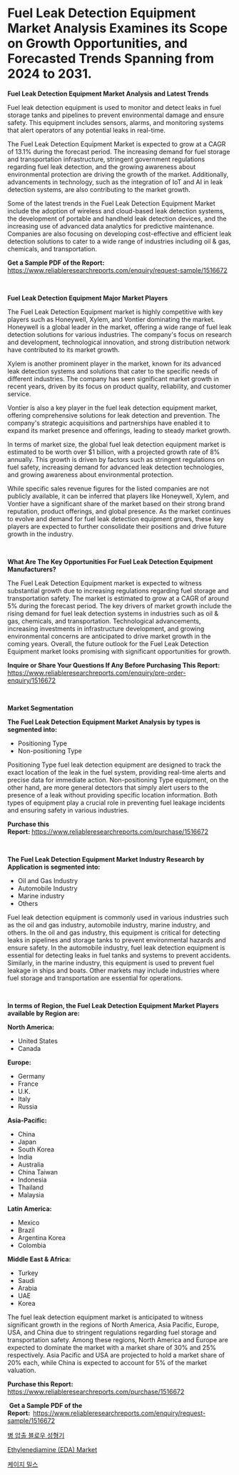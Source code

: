 <p><h1>Fuel Leak Detection Equipment Market Analysis Examines its Scope on Growth Opportunities, and Forecasted Trends Spanning from 2024 to 2031.</h1></p><p><strong>Fuel Leak Detection Equipment Market Analysis and Latest Trends</strong></p>
<p><p>Fuel leak detection equipment is used to monitor and detect leaks in fuel storage tanks and pipelines to prevent environmental damage and ensure safety. This equipment includes sensors, alarms, and monitoring systems that alert operators of any potential leaks in real-time.</p><p>The Fuel Leak Detection Equipment Market is expected to grow at a CAGR of 13.1% during the forecast period. The increasing demand for fuel storage and transportation infrastructure, stringent government regulations regarding fuel leak detection, and the growing awareness about environmental protection are driving the growth of the market. Additionally, advancements in technology, such as the integration of IoT and AI in leak detection systems, are also contributing to the market growth.</p><p>Some of the latest trends in the Fuel Leak Detection Equipment Market include the adoption of wireless and cloud-based leak detection systems, the development of portable and handheld leak detection devices, and the increasing use of advanced data analytics for predictive maintenance. Companies are also focusing on developing cost-effective and efficient leak detection solutions to cater to a wide range of industries including oil & gas, chemicals, and transportation.</p></p>
<p><strong>Get a Sample PDF of the Report:&nbsp;</strong> <a href="https://www.reliableresearchreports.com/enquiry/request-sample/1516672">https://www.reliableresearchreports.com/enquiry/request-sample/1516672</a></p>
<p>&nbsp;</p>
<p><strong>Fuel Leak Detection Equipment Major Market Players</strong></p>
<p><p>The Fuel Leak Detection Equipment market is highly competitive with key players such as Honeywell, Xylem, and Vontier dominating the market. Honeywell is a global leader in the market, offering a wide range of fuel leak detection solutions for various industries. The company's focus on research and development, technological innovation, and strong distribution network have contributed to its market growth.</p><p>Xylem is another prominent player in the market, known for its advanced leak detection systems and solutions that cater to the specific needs of different industries. The company has seen significant market growth in recent years, driven by its focus on product quality, reliability, and customer service.</p><p>Vontier is also a key player in the fuel leak detection equipment market, offering comprehensive solutions for leak detection and prevention. The company's strategic acquisitions and partnerships have enabled it to expand its market presence and offerings, leading to steady market growth.</p><p>In terms of market size, the global fuel leak detection equipment market is estimated to be worth over $1 billion, with a projected growth rate of 8% annually. This growth is driven by factors such as stringent regulations on fuel safety, increasing demand for advanced leak detection technologies, and growing awareness about environmental protection.</p><p>While specific sales revenue figures for the listed companies are not publicly available, it can be inferred that players like Honeywell, Xylem, and Vontier have a significant share of the market based on their strong brand reputation, product offerings, and global presence. As the market continues to evolve and demand for fuel leak detection equipment grows, these key players are expected to further consolidate their positions and drive future growth in the industry.</p></p>
<p>&nbsp;</p>
<p><strong>What Are The Key Opportunities For Fuel Leak Detection Equipment Manufacturers?</strong></p>
<p><p>The Fuel Leak Detection Equipment market is expected to witness substantial growth due to increasing regulations regarding fuel storage and transportation safety. The market is estimated to grow at a CAGR of around 5% during the forecast period. The key drivers of market growth include the rising demand for fuel leak detection systems in industries such as oil & gas, chemicals, and transportation. Technological advancements, increasing investments in infrastructure development, and growing environmental concerns are anticipated to drive market growth in the coming years. Overall, the future outlook for the Fuel Leak Detection Equipment market looks promising with significant opportunities for growth.</p></p>
<p><strong>Inquire or Share Your Questions If Any Before Purchasing This Report:</strong> <a href="https://www.reliableresearchreports.com/enquiry/pre-order-enquiry/1516672">https://www.reliableresearchreports.com/enquiry/pre-order-enquiry/1516672</a></p>
<p>&nbsp;</p>
<p><strong>Market Segmentation</strong></p>
<p><strong>The Fuel Leak Detection Equipment Market Analysis by types is segmented into:</strong></p>
<p><ul><li>Positioning Type</li><li>Non-positioning Type</li></ul></p>
<p><p>Positioning Type fuel leak detection equipment are designed to track the exact location of the leak in the fuel system, providing real-time alerts and precise data for immediate action. Non-positioning Type equipment, on the other hand, are more general detectors that simply alert users to the presence of a leak without providing specific location information. Both types of equipment play a crucial role in preventing fuel leakage incidents and ensuring safety in various industries.</p></p>
<p><strong>Purchase this Report:&nbsp;</strong><a href="https://www.reliableresearchreports.com/purchase/1516672">https://www.reliableresearchreports.com/purchase/1516672</a></p>
<p>&nbsp;</p>
<p><strong>The Fuel Leak Detection Equipment Market Industry Research by Application is segmented into:</strong></p>
<p><ul><li>Oil and Gas Industry</li><li>Automobile Industry</li><li>Marine industry</li><li>Others</li></ul></p>
<p><p>Fuel leak detection equipment is commonly used in various industries such as the oil and gas industry, automobile industry, marine industry, and others. In the oil and gas industry, this equipment is critical for detecting leaks in pipelines and storage tanks to prevent environmental hazards and ensure safety. In the automobile industry, fuel leak detection equipment is essential for detecting leaks in fuel tanks and systems to prevent accidents. Similarly, in the marine industry, this equipment is used to prevent fuel leakage in ships and boats. Other markets may include industries where fuel storage and transportation are essential for operations.</p></p>
<p>&nbsp;</p>
<p><strong>In terms of Region, the Fuel Leak Detection Equipment Market Players available by Region are:</strong></p>
<p>
    <p> <strong> North America: </strong>
        <ul>
            <li>United States</li>
            <li>Canada</li>
        </ul>
        </p> 
    <p> <strong> Europe: </strong>
        <ul>
            <li>Germany</li>
            <li>France</li>
            <li>U.K.</li>
            <li>Italy</li>
            <li>Russia</li>
        </ul>
        </p> 
    <p> <strong> Asia-Pacific: </strong>
        <ul>
            <li>China</li>
            <li>Japan</li>
            <li>South Korea</li>
            <li>India</li>
            <li>Australia</li>
            <li>China Taiwan</li>
            <li>Indonesia</li>
            <li>Thailand</li>
            <li>Malaysia</li>
        </ul>
        </p> 
    <p> <strong> Latin America: </strong>
        <ul>
            <li>Mexico</li>
            <li>Brazil</li>
            <li>Argentina Korea</li>
            <li>Colombia</li>
        </ul>
        </p> 
    <p> <strong> Middle East & Africa: </strong>
        <ul>
            <li>Turkey</li>
            <li>Saudi</li>
            <li>Arabia</li>
            <li>UAE</li>
            <li>Korea</li>
        </ul>
    </p>
    </p>
<p><p>The fuel leak detection equipment market is anticipated to witness significant growth in the regions of North America, Asia Pacific, Europe, USA, and China due to stringent regulations regarding fuel storage and transportation safety. Among these regions, North America and Europe are expected to dominate the market with a market share of 30% and 25% respectively. Asia Pacific and USA are projected to hold a market share of 20% each, while China is expected to account for 5% of the market valuation.</p></p>
<p><strong>Purchase this Report: </strong><a href="https://www.reliableresearchreports.com/purchase/1516672">https://www.reliableresearchreports.com/purchase/1516672</a></p>
<p>&nbsp;<strong>Get a Sample PDF of the Report:&nbsp;&nbsp;</strong><a href="https://www.reliableresearchreports.com/enquiry/request-sample/1516672">https://www.reliableresearchreports.com/enquiry/request-sample/1516672</a></p>
<p><strong></strong></p>
<p><p><a href="https://medium.com/@dolphinka10/%EB%B3%91-%EC%95%95%EC%B6%9C-%EC%86%A1%EC%B6%9C-%EC%84%B1%ED%98%95-%EA%B8%B0%EA%B3%84-%EC%8B%9C%EC%9E%A5-%EA%B2%BD%EC%9F%81-%EB%B6%84%EC%84%9D-%EC%8B%9C%EC%9E%A5-%EB%8F%99%ED%96%A5-%EB%B0%8F-2031%EB%85%84%EA%B9%8C%EC%A7%80%EC%9D%98-%EC%98%88%EC%B8%A1-fa9777f2a7b4">병 압출 블로우 성형기</a></p><p><a href="https://view.publitas.com/reportprime-1/ethylenediamine-eda-market-size-focuses-on-market-dynamics-in-depth-analysis-and-future-projections-of-its-market-forecasted-for-period-from-2024-to-2031/">Ethylenediamine (EDA) Market</a></p><p><a href="https://medium.com/@dolphinka10/%EC%BC%80%EC%9D%B4%EC%A7%80-%EB%B0%80%EC%8B%9C%EC%9E%A5%EC%9D%98-%ED%8A%B8%EB%A0%8C%EB%93%9C-%EB%B0%8F-%EC%8B%9C%EC%9E%A5-%EB%B6%84%EC%84%9D%EC%9D%80-2024-2031%EB%85%84%EA%B9%8C%EC%A7%80-%EC%98%88%EC%B8%A1%EB%90%A9%EB%8B%88%EB%8B%A4-76f70883249a">케이지 밀스</a></p></p>